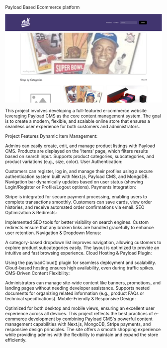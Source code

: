 Payload Based Ecommerce platform

![Project Screenshot](assets/images/bunnypayloadScreenshot.png)

This project involves developing a full-featured e-commerce website leveraging Payload CMS as the core content management system. The goal is to create a modern, flexible, and scalable online store that ensures a seamless user experience for both customers and administrators.

Project Features
Dynamic Item Management:

Admins can easily create, edit, and manage product listings with Payload CMS.
Products are displayed on the 'Items' page, which filters results based on search input.
Supports product categories, subcategories, and product variations (e.g., size, color).
User Authentication:

Customers can register, log in, and manage their profiles using a secure authentication system built with Next.js, Payload CMS, and MongoDB.
Navigation bar dynamically updates based on user status (showing Login/Register or Profile/Logout options).
Payments Integration:

Stripe is integrated for secure payment processing, enabling users to complete transactions smoothly.
Customers can save cards, view order histories, and receive automated order confirmations via email.
SEO Optimization & Redirects:

Implemented SEO tools for better visibility on search engines.
Custom redirects ensure that any broken links are handled gracefully to enhance user retention.
Navigation & Dropdown Menus:

A category-based dropdown list improves navigation, allowing customers to explore product subcategories easily.
The layout is optimized to provide an intuitive and fast browsing experience.
Cloud Hosting & Payload Plugin:

Using the payloadCloud() plugin for seamless deployment and scalability.
Cloud-based hosting ensures high availability, even during traffic spikes.
CMS-Driven Content Flexibility:

Administrators can manage site-wide content like banners, promotions, and landing pages without needing developer assistance.
Supports nested documents for organizing related information (e.g., product FAQs or technical specifications).
Mobile-Friendly & Responsive Design:

Optimized for both desktop and mobile views, ensuring an excellent user experience across all devices.
This project reflects the best practices of e-commerce development by combining Payload CMS's powerful content management capabilities with Next.js, MongoDB, Stripe payments, and responsive design principles. The site offers a smooth shopping experience while providing admins with the flexibility to maintain and expand the store efficiently.
